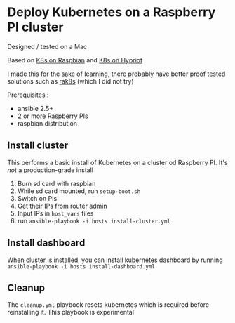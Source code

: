 Deploy Kubernetes on a Raspberry PI cluster
===========================================

Designed / tested on a Mac

Based on [K8s on Raspbian] and [K8s on Hypriot]

I made this for the sake of learning, there probably have better proof tested solutions such as [rak8s] 
(which I did not try)

Prerequisites :
* ansible 2.5+
* 2 or more Raspberry PIs
* raspbian distribution 


Install cluster
---------------

This performs a basic install of Kubernetes on a cluster od Raspberry PI.
It's *not* a production-grade install

1. Burn sd card with raspbian
2. While sd card mounted, run `setup-boot.sh` 
3. Switch on PIs
4. Get their IPs from router admin
5. Input IPs in `host_vars` files
6. run `ansible-playbook -i hosts install-cluster.yml` 


Install dashboard
-----------------
When cluster is installed, you can install kubernetes dashboard 
by running `ansible-playbook -i hosts install-dashboard.yml`


Cleanup
-------

The `cleanup.yml` playbook resets kubernetes which is required before reinstalling it. 
This playbook is experimental 



[K8s on Raspbian]: https://gist.github.com/alexellis/fdbc90de7691a1b9edb545c17da2d975
[K8s on Hypriot]: https://blog.hypriot.com/post/setup-kubernetes-raspberry-pi-cluster/
[rak8s]: https://rak8s.io/
